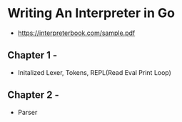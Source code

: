 # Writing An Interpreter in Go
- https://interpreterbook.com/sample.pdf


## Chapter 1 - 
- Initalized Lexer, Tokens, REPL(Read Eval Print Loop) 

## Chapter 2 -
- Parser
